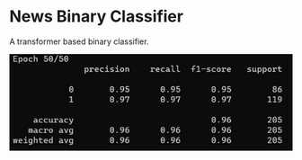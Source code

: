 # News Binary Classifier

A transformer based binary classifier.

![verification.jpg](/verification.jpg)
